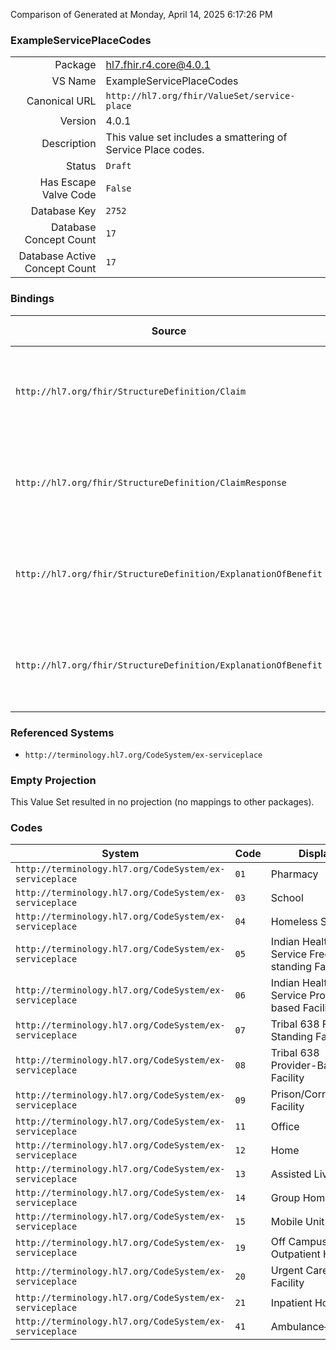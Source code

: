 Comparison of 
Generated at Monday, April 14, 2025 6:17:26 PM

### ExampleServicePlaceCodes

|      |     |
| ---: | --- |
| Package | hl7.fhir.r4.core@4.0.1 |
| VS Name | ExampleServicePlaceCodes |
| Canonical URL | `http://hl7.org/fhir/ValueSet/service-place` |
| Version | 4.0.1 |
| Description | This value set includes a smattering of Service Place codes. |
| Status | `Draft` |
| Has Escape Valve Code | `False` |
| Database Key | `2752` |
| Database Concept Count | `17` |
| Database Active Concept Count | `17` |
### Bindings

| Source | Element | Binding | Strength | Element Short |
| ------ | ------- | ------- | -------- | ------------- |
| `http://hl7.org/fhir/StructureDefinition/Claim` | `Claim.item.location[x]` | `http://hl7.org/fhir/ValueSet/service-place` | `Example` | Place of service or where product was supplied |
| `http://hl7.org/fhir/StructureDefinition/ClaimResponse` | `ClaimResponse.addItem.location[x]` | `http://hl7.org/fhir/ValueSet/service-place` | `Example` | Place of service or where product was supplied |
| `http://hl7.org/fhir/StructureDefinition/ExplanationOfBenefit` | `ExplanationOfBenefit.item.location[x]` | `http://hl7.org/fhir/ValueSet/service-place` | `Example` | Place of service or where product was supplied |
| `http://hl7.org/fhir/StructureDefinition/ExplanationOfBenefit` | `ExplanationOfBenefit.addItem.location[x]` | `http://hl7.org/fhir/ValueSet/service-place` | `Example` | Place of service or where product was supplied |

### Referenced Systems

* `http://terminology.hl7.org/CodeSystem/ex-serviceplace`
### Empty Projection

This Value Set resulted in no projection (no mappings to other packages).

### Codes

| System | Code | Display |
| ------ | ---- | ------- |
| `http://terminology.hl7.org/CodeSystem/ex-serviceplace` | `01` | Pharmacy |
| `http://terminology.hl7.org/CodeSystem/ex-serviceplace` | `03` | School |
| `http://terminology.hl7.org/CodeSystem/ex-serviceplace` | `04` | Homeless Shelter |
| `http://terminology.hl7.org/CodeSystem/ex-serviceplace` | `05` | Indian Health Service Free-standing Facility |
| `http://terminology.hl7.org/CodeSystem/ex-serviceplace` | `06` | Indian Health Service Provider-based Facility |
| `http://terminology.hl7.org/CodeSystem/ex-serviceplace` | `07` | Tribal 638 Free-Standing Facility |
| `http://terminology.hl7.org/CodeSystem/ex-serviceplace` | `08` | Tribal 638 Provider-Based Facility |
| `http://terminology.hl7.org/CodeSystem/ex-serviceplace` | `09` | Prison/Correctional Facility |
| `http://terminology.hl7.org/CodeSystem/ex-serviceplace` | `11` | Office |
| `http://terminology.hl7.org/CodeSystem/ex-serviceplace` | `12` | Home |
| `http://terminology.hl7.org/CodeSystem/ex-serviceplace` | `13` | Assisted Living Fa |
| `http://terminology.hl7.org/CodeSystem/ex-serviceplace` | `14` | Group Home |
| `http://terminology.hl7.org/CodeSystem/ex-serviceplace` | `15` | Mobile Unit |
| `http://terminology.hl7.org/CodeSystem/ex-serviceplace` | `19` | Off Campus-Outpatient Hospital |
| `http://terminology.hl7.org/CodeSystem/ex-serviceplace` | `20` | Urgent Care Facility |
| `http://terminology.hl7.org/CodeSystem/ex-serviceplace` | `21` | Inpatient Hospital |
| `http://terminology.hl7.org/CodeSystem/ex-serviceplace` | `41` | Ambulance—Land |
